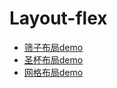 # Layout-flex
* [筛子布局demo](https://lauraxu3.github.io/Layout/layout-flex/diceLayout.html)
* [圣杯布局demo](https://lauraxu3.github.io/Layout/layout-flex/gridLayout.html)
* [网格布局demo](https://lauraxu3.github.io/Layout/layout-flex/HolyGrilLayout.html)

